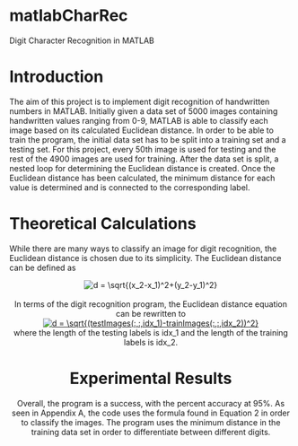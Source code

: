 # matlabCharRec
Digit Character Recognition in MATLAB

# Introduction
  The aim of this project is to implement digit recognition of handwritten numbers in MATLAB. Initially given a data set of 5000 images containing handwritten values ranging from 0-9, MATLAB is able to classify each image based on its calculated Euclidean distance. In order to be able to train the program, the initial data set has to be split into a training set and a testing set. For this project, every 50th image is used for testing and the rest of the 4900 images are used for training. After the data set is split, a nested loop for determining the Euclidean distance is created. Once the Euclidean distance has been calculated, the minimum distance for each value is determined and is connected to the corresponding label.
  
# Theoretical Calculations
  While there are many ways to classify an image for digit recognition, the Euclidean distance is chosen due to its simplicity. The Euclidean distance can be defined as </br>
<center>
<div align="center><a href="https://www.codecogs.com/eqnedit.php?latex=d&space;=&space;\sqrt{(x_2-x_1)^2&plus;(y_2-y_1)^2}" target="_blank"><img src="https://latex.codecogs.com/gif.latex?d&space;=&space;\sqrt{(x_2-x_1)^2&plus;(y_2-y_1)^2}" title="d = \sqrt{(x_2-x_1)^2+(y_2-y_1)^2}" /></a>
</div></br>
In terms of the digit recognition program, the Euclidean distance equation can be rewritten to </br>
<a href="https://www.codecogs.com/eqnedit.php?latex=d&space;=&space;\sqrt{(testImages(:,:,idx_1)-trainImages(:,:,idx_2))^2}" target="_blank"><img src="https://latex.codecogs.com/gif.latex?d&space;=&space;\sqrt{(testImages(:,:,idx_1)-trainImages(:,:,idx_2))^2}" title="d = \sqrt{(testImages(:,:,idx_1)-trainImages(:,:,idx_2))^2}" /></a></br>
where the length of the testing labels is idx_1 and the length of the training labels is idx_2.

# Experimental Results
Overall, the program is a success, with the percent accuracy at 95%. As seen in Appendix A, the code uses the formula found in Equation 2 in order to classify the images. The program uses the minimum distance in the training data set in order to differentiate between different digits.
